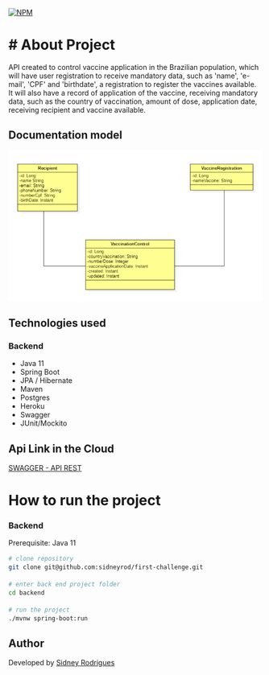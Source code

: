 [![NPM](https://img.shields.io/npm/l/react)](https://github.com/sidneyrod/first-challenge/blob/main/LICENSE)

# # About Project

API created to control vaccine application in the Brazilian population, which will have user registration to receive mandatory data, such as 'name', 'e-mail', 'CPF' and 'birthdate', a registration to register the vaccines available. It will also have a record of application of the vaccine, receiving mandatory data, such as the country of vaccination, amount of dose, application date, receiving recipient and vaccine available.

## Documentation model
![Conceptual model](https://github.com/sidneyrod/assets/blob/main/others/VaccinationControlModel.png)

## Technologies used
### Backend
- Java 11
- Spring Boot
- JPA / Hibernate
- Maven
- Postgres
- Heroku
- Swagger
- JUnit/Mockito

## Api Link in the Cloud
<p className="text-light"><a href="https://apirest-vaccinationcontrol.herokuapp.com/swagger-ui.html" 
target="_blank" rel="noreferrer">SWAGGER - API REST</a></p>


#  How to run the project

### Backend
Prerequisite: Java 11

```bash
# clone repository
git clone git@github.com:sidneyrod/first-challenge.git

# enter back end project folder
cd backend

# run the project
./mvnw spring-boot:run
```

## Author

<p className="text-light">Developed by <a href="https://github.com/sidneyrod" 
target="_blank" rel="noreferrer">Sidney Rodrigues</a></p>

